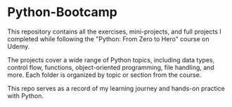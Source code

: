 # Python-Bootcamp
This repository contains all the exercises, mini-projects, and full projects I completed while following the "Python: From Zero to Hero" course on Udemy.

The projects cover a wide range of Python topics, including data types, control flow, functions, object-oriented programming, file handling, and more. Each folder is organized by topic or section from the course.

This repo serves as a record of my learning journey and hands-on practice with Python.
